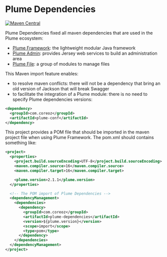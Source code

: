 Plume Dependencies
==================

[![Maven Central](https://maven-badges.herokuapp.com/maven-central/com.coreoz/plume-dependencies/badge.svg)](https://maven-badges.herokuapp.com/maven-central/com.coreoz/plume-dependencies)

Plume Dependencies fixed all maven dependencies that are used in the Plume ecosystem:
- [Plume Framework](https://github.com/Coreoz/Plume): the lightweight modular Java framework
- [Plume Admin](https://github.com/Coreoz/Plume-admin): provides Jersey web services to build an administration area
- [Plume File](https://github.com/Coreoz/Plume-file): a group of modules to manage files

This Maven import feature enables:
- to resolve maven conflicts: there will not be a dependency that bring an old version of Jackson that will break Swagger
- to facilitate the integration of a Plume module: there is no need to specify Plume dependencies versions:
```xml
<dependency>
  <groupId>com.coreoz</groupId>
  <artifactId>plume-conf</artifactId>
</dependency>
```

This project provides a POM file that should be imported in the maven project file when using Plume Framework.
The pom.xml should contains something like:
```xml
<project>
  <properties>
    <project.build.sourceEncoding>UTF-8</project.build.sourceEncoding>
    <maven.compiler.source>16</maven.compiler.source>
    <maven.compiler.target>16</maven.compiler.target>

    <plume.version>2.1.1</plume.version>
  </properties>

  <!-- The POM import of Plume Dependencies -->
  <dependencyManagement>
    <dependencies>
      <dependency>
        <groupId>com.coreoz</groupId>
        <artifactId>plume-dependencies</artifactId>
        <version>${plume.version}</version>
        <scope>import</scope>
        <type>pom</type>
      </dependency>
    </dependencies>
  </dependencyManagement>
</project>
```

